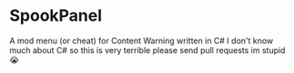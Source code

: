 # SpookPanel
A mod menu (or cheat) for Content Warning written in C#
I don't know much about C# so this is very terrible please send pull requests im stupid 😭
